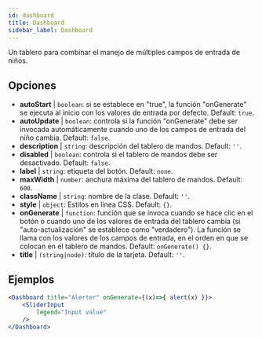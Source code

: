 ```yaml
--- 
id: dashboard 
title: Dashboard
sidebar_label: Dashboard 
---
```


Un tablero para combinar el manejo de múltiples campos de entrada de niños.

## Opciones

* __autoStart__ | `boolean`: si se establece en "true", la función "onGenerate" se ejecuta al inicio con los valores de entrada por defecto. Default: `true`.
* __autoUpdate__ | `boolean`: controla si la función "onGenerate" debe ser invocada automáticamente cuando uno de los campos de entrada del niño cambia. Default: `false`.
* __description__ | `string`: descripción del tablero de mandos. Default: `''`.
* __disabled__ | `boolean`: controla si el tablero de mandos debe ser desactivado. Default: `false`.
* __label__ | `string`: etiqueta del botón. Default: `none`.
* __maxWidth__ | `number`: anchura máxima del tablero de mandos. Default: `600`.
* __className__ | `string`: nombre de la clase. Default: `''`.
* __style__ | `object`: Estilos en línea CSS. Default: `{}`.
* __onGenerate__ | `function`: función que se invoca cuando se hace clic en el botón o cuando uno de los valores de entrada del tablero cambia (si "auto-actualización" se establece como "verdadero"). La función se llama con los valores de los campos de entrada, en el orden en que se colocan en el tablero de mandos. Default: `onGenerate() {}`.
* __title__ | `(string|node)`: título de la tarjeta. Default: `''`.


## Ejemplos

```jsx live
<Dashboard title="Alerter" onGenerate={(x)=>{ alert(x) }}>
    <SliderInput
        legend="Input value"
    />
</Dashboard>
```

